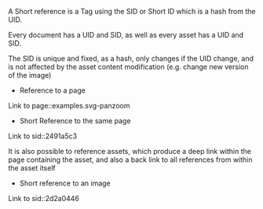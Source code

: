 A Short reference is a Tag using the SID or Short ID which is a hash from the UID.

Every document has a UID and SID, as well as every asset has a UID and SID.

The SID is unique and fixed, as a hash, only changes if the UID change, and is not affected by the asset content modification (e.g. change new version of the image)

* Reference to a page

Link to page::examples.svg-panzoom

* Short Reference to the same page

Link to sid::2491a5c3

It is also possible to reference assets, which produce a deep link within the page containing the asset, and also a back link to all references from within the asset itself

* Short reference to an image

Link to sid::2d2a0446

